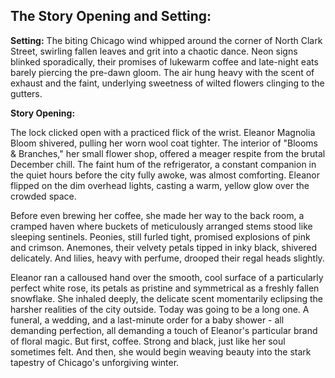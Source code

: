 ## The Story Opening and Setting:

**Setting:** The biting Chicago wind whipped around the corner of North Clark Street, swirling fallen leaves and grit into a chaotic dance. Neon signs blinked sporadically, their promises of lukewarm coffee and late-night eats barely piercing the pre-dawn gloom. The air hung heavy with the scent of exhaust and the faint, underlying sweetness of wilted flowers clinging to the gutters.

**Story Opening:**

The lock clicked open with a practiced flick of the wrist. Eleanor Magnolia Bloom shivered, pulling her worn wool coat tighter. The interior of "Blooms & Branches," her small flower shop, offered a meager respite from the brutal December chill. The faint hum of the refrigerator, a constant companion in the quiet hours before the city fully awoke, was almost comforting. Eleanor flipped on the dim overhead lights, casting a warm, yellow glow over the crowded space.

Before even brewing her coffee, she made her way to the back room, a cramped haven where buckets of meticulously arranged stems stood like sleeping sentinels. Peonies, still furled tight, promised explosions of pink and crimson. Anemones, their velvety petals tipped in inky black, shivered delicately. And lilies, heavy with perfume, drooped their regal heads slightly.

Eleanor ran a calloused hand over the smooth, cool surface of a particularly perfect white rose, its petals as pristine and symmetrical as a freshly fallen snowflake. She inhaled deeply, the delicate scent momentarily eclipsing the harsher realities of the city outside. Today was going to be a long one. A funeral, a wedding, and a last-minute order for a baby shower - all demanding perfection, all demanding a touch of Eleanor's particular brand of floral magic. But first, coffee. Strong and black, just like her soul sometimes felt. And then, she would begin weaving beauty into the stark tapestry of Chicago's unforgiving winter.
